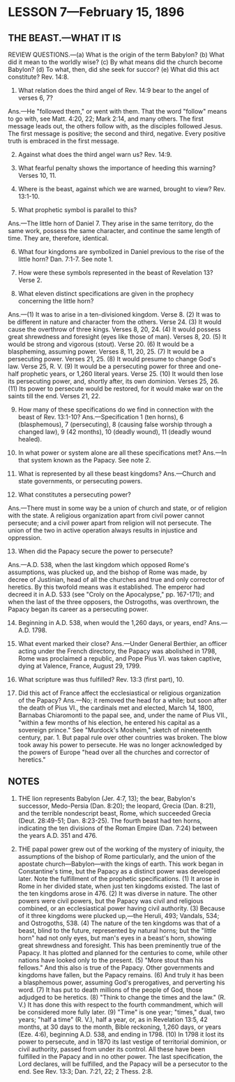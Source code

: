 # LESSON 7—February 15, 1896

## THE BEAST.—WHAT IT IS

REVIEW QUESTIONS.—(a) What is the origin of the term Babylon? (b) What did it mean to the worldly wise? (c) By what means did the church become Babylon? (d) To what, then, did she seek for succor? (e) What did this act constitute? Rev. 14:8.

1. What relation does the third angel of Rev. 14:9 bear to the angel of verses 6, 7?

Ans.—He "followed them," or went with them. That the word "follow" means to go with, see Matt. 4:20, 22; Mark 2:14, and many others. The first message leads out, the others follow with, as the disciples followed Jesus. The first message is positive; the second and third, negative. Every positive truth is embraced in the first message.

2. Against what does the third angel warn us? Rev. 14:9.

3. What fearful penalty shows the importance of heeding this warning? Verses 10, 11.

4. Where is the beast, against which we are warned, brought to view? Rev. 13:1-10.

5. What prophetic symbol is parallel to this?

Ans.—The little horn of Daniel 7. They arise in the same territory, do the same work, possess the same character, and continue the same length of time. They are, therefore, identical.

6. What four kingdoms are symbolized in Daniel previous to the rise of the little horn? Dan. 7:1-7. See note 1.

7. How were these symbols represented in the beast of Revelation 13? Verse 2.

8. What eleven distinct specifications are given in the prophecy concerning the little horn?

Ans.—(1) It was to arise in a ten-divisioned kingdom. Verse 8.
(2) It was to be different in nature and character from the others. Verse 24.
(3) It would cause the overthrow of three kings. Verses 8, 20, 24.
(4) It would possess great shrewdness and foresight (eyes like those of man). Verses 8, 20.
(5) It would be strong and vigorous (stout). Verse 20.
(6) It would be a blaspheming, assuming power. Verses 8, 11, 20, 25.
(7) It would be a persecuting power. Verses 21, 25.
(8) It would presume to change God's law. Verse 25, R. V.
(9) It would be a persecuting power for three and one-half prophetic years, or 1,260 literal years. Verse 25.
(10) It would then lose its persecuting power, and, shortly after, its own dominion. Verses 25, 26.
(11) Its power to persecute would be restored, for it would make war on the saints till the end. Verses 21, 22.

9. How many of these specifications do we find in connection with the beast of Rev. 13:1-10? Ans.—Specification 1 (ten horns), 6 (blasphemous), 7 (persecuting), 8 (causing false worship through a changed law), 9 (42 months), 10 (deadly wound), 11 (deadly wound healed).

10. In what power or system alone are all these specifications met? Ans.—In that system known as the Papacy. See note 2.

11. What is represented by all these beast kingdoms? Ans.—Church and state governments, or persecuting powers.

12. What constitutes a persecuting power?

Ans.—There must in some way be a union of church and state, or of religion with the state. A religious organization apart from civil power cannot persecute; and a civil power apart from religion will not persecute. The union of the two in active operation always results in injustice and oppression.

13. When did the Papacy secure the power to persecute?

Ans.—A.D. 538, when the last kingdom which opposed Rome's assumptions, was plucked up, and the bishop of Rome was made, by decree of Justinian, head of all the churches and true and only corrector of heretics. By this twofold means was it established. The emperor had decreed it in A.D. 533 (see "Croly on the Apocalypse," pp. 167-171); and when the last of the three opposers, the Ostrogoths, was overthrown, the Papacy began its career as a persecuting power.

14. Beginning in A.D. 538, when would the 1,260 days, or years, end? Ans.—A.D. 1798.

15. What event marked their close? Ans.—Under General Berthier, an officer acting under the French directory, the Papacy was abolished in 1798, Rome was proclaimed a republic, and Pope Pius VI. was taken captive, dying at Valence, France, August 29, 1799.

16. What scripture was thus fulfilled? Rev. 13:3 (first part), 10.

17. Did this act of France affect the ecclesiastical or religious organization of the Papacy? Ans.—No; it removed the head for a while; but soon after the death of Pius VI., the cardinals met and elected, March 14, 1800, Barnabas Chiaromonti to the papal see, and, under the name of Pius VII., "within a few months of his election, he entered his capital as a sovereign prince." See "Murdock's Mosheim," sketch of nineteenth century, par. 1. But papal rule over other countries was broken. The blow took away his power to persecute. He was no longer acknowledged by the powers of Europe "head over all the churches and corrector of heretics."

## NOTES

1. THE lion represents Babylon (Jer. 4:7, 13); the bear, Babylon's successor, Medo-Persia (Dan. 8:20); the leopard, Grecia (Dan. 8:21), and the terrible nondescript beast, Rome, which succeeded Grecia (Deut. 28:49-51; Dan. 8:23-25). The fourth beast had ten horns, indicating the ten divisions of the Roman Empire (Dan. 7:24) between the years A.D. 351 and 476.

2. THE papal power grew out of the working of the mystery of iniquity, the assumptions of the bishop of Rome particularly, and the union of the apostate church—Babylon—with the kings of earth. This work began in Constantine's time, but the Papacy as a distinct power was developed later. Note the fulfillment of the prophetic specifications. (1) It arose in Rome in her divided state, when just ten kingdoms existed. The last of the ten kingdoms arose in 476. (2) It was diverse in nature. The other powers were civil powers, but the Papacy was civil and religious combined, or an ecclesiastical power having civil authority. (3) Because of it three kingdoms were plucked up,—the Heruli, 493; Vandals, 534; and Ostrogoths, 538. (4) The nature of the ten kingdoms was that of a beast, blind to the future, represented by natural horns; but the "little horn" had not only eyes, but man's eyes in a beast's horn, showing great shrewdness and foresight. This has been preminently true of the Papacy. It has plotted and planned for the centuries to come, while other nations have looked only to the present. (5) "More stout than his fellows." And this also is true of the Papacy. Other governments and kingdoms have fallen, but the Papacy remains. (6) And truly it has been a blasphemous power, assuming God's prerogatives, and perverting his word. (7) It has put to death millions of the people of God, those adjudged to be heretics. (8) "Think to change the times and the law." (R. V.) It has done this with respect to the fourth commandment, which will be considered more fully later. (9) "Time" is one year; "times," dual, two years; "half a time" (R. V.), half a year, or, as in Revelation 13:5, 42 months, at 30 days to the month, Bible reckoning, 1,260 days, or years (Eze. 4:6), beginning A.D. 538, and ending in 1798. (10) In 1798 it lost its power to persecute, and in 1870 its last vestige of territorial dominion, or civil authority, passed from under its control. All these have been fulfilled in the Papacy and in no other power. The last specification, the Lord declares, will be fulfilled, and the Papacy will be a persecutor to the end. See Rev. 13:3; Dan. 7:21, 22; 2 Thess. 2:8.